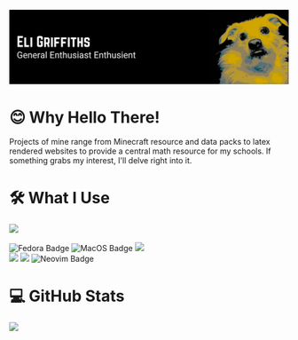 ![](banner.png)
# 😊 Why Hello There!

Projects of mine range from Minecraft resource and data packs to latex rendered websites to provide a central math resource for my schools. If something grabs my interest, I'll delve right into it.


# 🛠 What I Use
![](https://img.shields.io/badge/2022_M2_Macbook_Pro-FFFFFF?style=for-the-badge&logo=apple&logoColor=black)


![Fedora Badge](https://img.shields.io/badge/Fedora-000000?style=for-the-badge&logo=fedora&logoColor=white) ![MacOS Badge](https://img.shields.io/badge/mac%20os-000000?style=for-the-badge&logo=apple&logoColor=white) ![](https://img.shields.io/badge/Python-000000?style=for-the-badge&logo=python&logoColor=white)  
![](https://img.shields.io/badge/Java-000000?style=for-the-badge&logo=java&logoColor=white) ![](https://img.shields.io/badge/LaTeX-000000?style=for-the-badge&logo=LaTeX&logoColor=white) ![Neovim Badge](https://img.shields.io/badge/NeoVim-000000.svg?&style=for-the-badge&logo=neovim&logoColor=white)


# 💻 GitHub Stats

<img src="https://github-profile-summary-cards.vercel.app/api/cards/profile-details?username=Reeperto&theme=solarized_dark">
